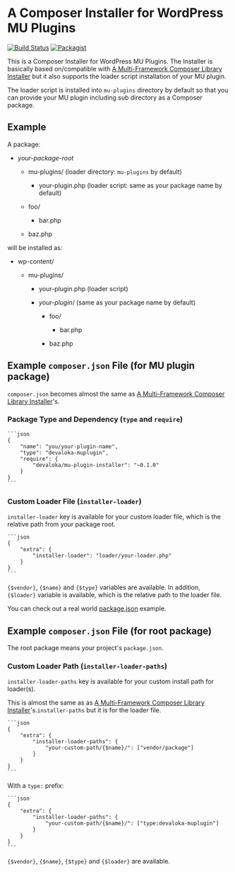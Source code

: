 # A Composer Installer for WordPress MU Plugins

[![Build Status](https://travis-ci.org/devaloka/mu-plugin-installer.svg?branch=master)](https://travis-ci.org/devaloka/mu-plugin-installer) [![Packagist](https://img.shields.io/packagist/v/devaloka/mu-plugin-installer.svg)](https://packagist.org/packages/devaloka/mu-plugin-installer)

This is a Composer Installer for WordPress MU Plugins.
The Installer is basically based on/compatible with [A Multi-Framework Composer Library Installer](https://github.com/composer/installers)
but it also supports the loader script installation of your MU plugin.

The loader script is installed into `mu-plugins` directory by default so that
you can provide your MU plugin including sub directory as a Composer package.

## Example

A package:

*   *your-package-root*

    *   mu-plugins/ (loader directory: `mu-plugins` by default)

        *   your-plugin.php (loader script: same as your package name by
            default)

    *   foo/

        *   bar.php 

    *   baz.php

will be installed as:

*   wp-content/

    *   mu-plugins/

        *   your-plugin.php (loader script)

        *   *your-plugin*/ (same as your package name by default)

            *   foo/

                *   bar.php

            *   baz.php

## Example `composer.json` File (for MU plugin package)

`composer.json` becomes almost the same as [A Multi-Framework Composer Library Installer](https://github.com/composer/installers)'s.

### Package Type and Dependency (`type` and `require`)

    ```json
    {
        "name": "you/your-plugin-name",
        "type": "devaloka-muplugin",
        "require": {
            "devaloka/mu-plugin-installer": "~0.1.0"
        }
    }
    ```

### Custom Loader File (`installer-loader`)

`installer-loader` key is available for your custom loader file, which is the
relative path from your package root.

    ```json
    {
        "extra": {
            "installer-loader": "loader/your-loader.php"
        }
    }
    ```

`{$vendor}`, `{$name}` and `{$type}` variables are available.
In addition, `{$loader}` variable is available, which is the relative path
to the loader file.

You can check out a real world [package.json](https://github.com/devaloka/devaloka/blob/master/package.json) example.

## Example `composer.json` File (for root package)

The root package means your project's `package.json`.

### Custom Loader Path (`installer-loader-paths`)

`installer-loader-paths` key is available for your custom install path for
loader(s).

This is almost the same as as [A Multi-Framework Composer Library Installer](https://github.com/composer/installers)'s.`installer-paths`
but it is for the loader file.

    ```json
    {
        "extra": {
            "installer-loader-paths": {
                "your-custom-path/{$name}/": ["vendor/package"]
            }
        }
    }
    ```

With a `type:` prefix:

    ```json
    {
        "extra": {
            "installer-loader-paths": {
                "your-custom-path/{$name}/": ["type:devaloka-muplugin"]
            }
        }
    }
    ```

`{$vendor}`, `{$name}`, `{$type}` and `{$loader}` are available.
